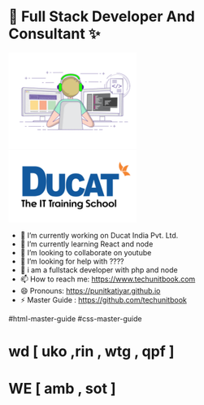 <!-- 
<img src="https://www.ducatindia.com/images/logo.png"> -->

# 👋 Full Stack Developer And Consultant  ✨

<img src="techunitbook.gif" width="50%"> <img src="ducat_logo.png" width="50%">

- 🔭 I’m currently working on Ducat India Pvt. Ltd.
- 🌱 I’m currently learning React and node
- 👯 I’m looking to collaborate on youtube
- 🤔 I’m looking for help with ????
- 💬 i am a fullstack developer with php and node
- 📫 How to reach me: https://www.techunitbook.com
- 😄 Pronouns: https://punitkatiyar.github.io 
- ⚡ Master Guide : https://github.com/techunitbook

  

#html-master-guide #css-master-guide

# wd [ uko ,rin , wtg , qpf ]

# WE [ amb , sot  ]




<!-- <img src="https://punitkatiyar.github.io/profile_as_a%20developer.png" width="100%"> -->
<!-- <iframe src="https://www.linkedin.com/embed/feed/update/urn:li:share:7059503242111557632" height="633" width="504" frameborder="0" allowfullscreen="" title="Embedded post"></iframe> -->
<!-- <img src="https://user-images.githubusercontent.com/1016365/34124854-48fafa06-e3e9-11e7-8c04-251055feebee.png"> -->


